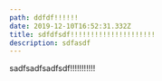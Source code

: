 ```yaml
---
path: ddfdf!!!!!!
date: 2019-12-10T16:52:31.332Z
title: sdfdfsdf!!!!!!!!!!!!!!!!!!!!!
description: sdfasdf
---
```

sadfsadfsadfsdf!!!!!!!!!!!
